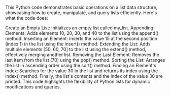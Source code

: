 This Python code demonstrates basic operations on a list data structure, showcasing how to create, manipulate, and query lists efficiently. Here's what the code does:

Create an Empty List: Initializes an empty list called my_list.
Appending Elements: Adds elements 10, 20, 30, and 40 to the list using the append() method.
Inserting an Element: Inserts the value 15 at the second position (index 1) in the list using the insert() method.
Extending the List: Adds multiple elements [50, 60, 70] to the list using the extend() method, effectively merging another list.
Removing the Last Element: Removes the last item from the list (70) using the pop() method.
Sorting the List: Arranges the list in ascending order using the sort() method.
Finding an Element's Index: Searches for the value 30 in the list and returns its index using the index() method.
Finally, the list's contents and the index of the value 30 are printed. This code highlights the flexibility of Python lists for dynamic modifications and queries.
